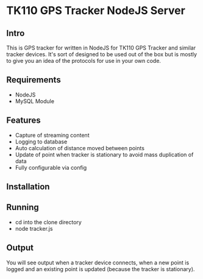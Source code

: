 TK110 GPS Tracker NodeJS Server
===============================

Intro
-----

This is GPS tracker for written in NodeJS for TK110 GPS Tracker and similar tracker devices. It's sort of designed to be used out of the box but is mostly to give
you an idea of the protocols for use in your own code.

Requirements
------------

* NodeJS
* MySQL Module

Features
--------

* Capture of streaming content
* Logging to database
* Auto calculation of distance moved between points
* Update of point when tracker is stationary to avoid mass duplication of data
* Fully configurable via config

Installation
------------



Running
-------

* cd into the clone directory
* node tracker.js

Output
------

You will see output when a tracker device connects, when a new point is logged and an existing point is updated (because the tracker is stationary).
